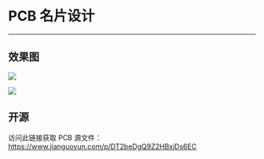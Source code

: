 # PCB 名片设计

---

## 效果图

![](https://cdn.jsdelivr.net/gh/linyuxuanlin/Wiki-media/img/20200125192841.png)

![](https://cdn.jsdelivr.net/gh/linyuxuanlin/Wiki-media/img/20200125193012.png)

## 开源

访问此链接获取 PCB 源文件：[https://www.jianguoyun.com/p/DT2beDgQ9Z2HBxjDs6EC ](https://www.jianguoyun.com/p/DT2beDgQ9Z2HBxjDs6EC%20)



